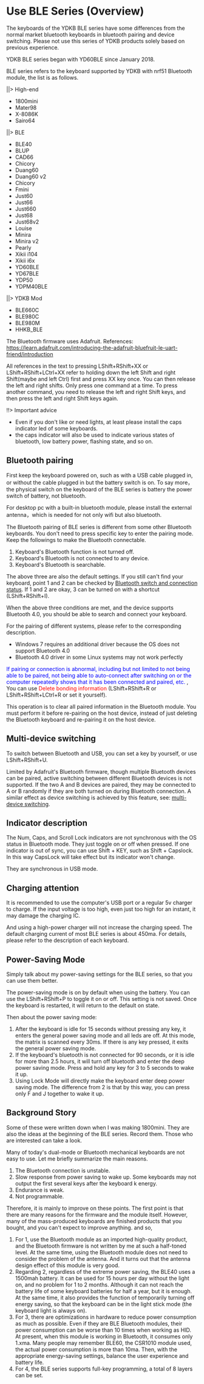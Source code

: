 # Use BLE Series (Overview)

The keyboards of the YDKB BLE series have some differences from the normal market bluetooth keyboards in bluetooth pairing and device switching. Please not use this series of YDKB products solely based on previous experience.

YDKB BLE series began with YD60BLE since January 2018. 

BLE series refers to the keyboard supported by YDKB with nrf51 Bluetooth module, the list is as follows.

||> High-end
  - 1800mini
  - Mater98
  - X-8086K
  - Sairo64

||> BLE
  - BLE40
  - BLUP
  - CAD66
  - Chicory
  - Duang60
  - Duang60 v2
  - Chicory
  - Fmini
  - Just60
  - Just66
  - Just660
  - Just68
  - Just68v2
  - Louise
  - Minira
  - Minira v2
  - Pearly
  - Xikii i104
  - Xikii i6x
  - YD60BLE
  - YD67BLE
  - YDP50
  - YDPM40BLE

||>  YDKB Mod
  - BLE660C
  - BLE980C
  - BLE980M
  - HHKB_BLE

The Bluetooth firmware uses Adafruit. References: <br>
https://learn.adafruit.com/introducing-the-adafruit-bluefruit-le-uart-friend/introduction

All references in the text to pressing <key>LShift+RShift+XX</key> or <key>LShift+RShift+LCtrl+XX</key> refer to holding down the left Shift and right Shift(maybe and left Ctrl) first and press XX key once. You can then release the left and right shifts. Only press one command at a time. To press another command, you need to release the left and right Shift keys, and then press the left and right Shift keys again.

!!> Important advice
  - Even if you don't like or need lights, at least please install the caps indicator led of some keyboards. 
  - the caps indicator will also be used to indicate various states of bluetooth, low battery power, flashing state, and so on.



## Bluetooth pairing

First keep the keyboard powered on, such as with a USB cable plugged in, or without the cable plugged in but the battery switch is on. To say more，the physical switch on the keyboard of the BLE series is battery the power switch of battery, not bluetooth.

For desktop pc with a built-in bluetooth module, please install the external antenna，which is needed for not only  wifi but also bluetooth.

The Bluetooth pairing of BLE series is different from some other Bluetooth keyboards. You don't need to press specific key to enter the pairing mode. Keep the followings to make the Bluetooth connectable.
  1. Keyboard's Bluetooth function is not turned off.
  2. Keyboard's Bluetooth is not connected to any device.
  3. Keyboard's Bluetooth is searchable.

The above three are also the default settings. If you still can't find your keyboard, point 1 and 2 can be checked by [Bluetooth switch and connection status](/ble-series/connection-status). If 1 and 2 are okay, 3 can be turned on with a shortcut (LShift+RShift+I).

When the above three conditions are met, and the device supports Bluetooth 4.0, you should be able to search and connect your keyboard.

For the pairing of different systems, please refer to the corresponding description.
  - Windows 7 requires an additional driver because the OS does not support Bluetooth 4.0
  - Bluetooth 4.0 driver in some Linux systems may not work perfectly

<html><font color="blue">If pairing or connection is abnormal, including but not limited to not being able to be paired, not being able to auto-connect after switching on or the computer repeatedly shows that it has been connected and paired, etc. </Font> </html>, You can use <html> <font color = "red"> Delete bonding information</font></html> (<key>LShift+RShift+R</key> or <key>LShift+RShift+LCtrl+R</key> or set it yourself).

This operation is to clear all paired information in the Bluetooth module. You must perform it before re-pairing on the host device, instead of just deleting the Bluetooth keyboard and re-pairing it on the host device.


## Multi-device switching

To switch between Bluetooth and USB, you can set a key by yourself, or use <key>LShift+RShift+U</key>.

Limited by Adafruit's Bluetooth firmware, though multiple Bluetooth devices can be paired, active switching between different Bluetooth devices is not supported. If the two A and B devices are paired, they may be connected to A or B randomly if they are both turned on during Bluetooth connection. A similar effect as device switching is achieved by this feature, see: [multi-device switching](/ble-series/device-switching).


## Indicator description

The Num, Caps, and Scroll Lock indicators are not synchronous with the OS status in Bluetooth mode. They just toggle on or off when pressed. If one indicator is out of sync, you can use Shift + KEY, such as Shift + Capslock. In this way CapsLock will take effect but its indicator won't change. 

They are synchronous in USB mode.


## Charging attention

It is recommended to use the computer's USB port or a regular 5v charger to charge. If the input voltage is too high, even just too high for an instant, it may damage the charging IC.

And using a high-power charger will not increase the charging speed. The default charging current of most BLE series is about 450ma. For details, please refer to the description of each keyboard.


## Power-Saving Mode

Simply talk about my power-saving settings for the BLE series, so that you can use them better.

The power-saving mode is on by default when using the battery. You can use the LShift+RShift+P to toggle it on or off. This setting is not saved. Once the keyboard is restarted, it will return to the default on state.

Then about the power saving mode:
  1. After the keyboard is idle for 15 seconds without pressing any key, it enters the general power saving mode and all leds are off. At this mode, the matrix is scanned every 30ms. If there is any key pressed, it exits the general power saving mode.
  2. If the keyboard's bluetooth is not connected for 90 seconds, or it is idle for more than 2.5 hours, it will turn off bluetooth and enter the deep power saving mode. Press and hold any key for 3 to 5 seconds to wake it up.
  3. Using Lock Mode will directly make the keyboard enter deep power saving mode. The difference from 2 is that by this way, you can press only F and J together to wake it up.


## Background Story
Some of these were written down when I was making 1800mini. They are also the ideas at the beginning of the BLE series. Record them. Those who are interested can take a look.

Many of today's dual-mode or Bluetooth mechanical keyboards are not easy to use. Let me briefly summarize the main reasons.
  1. The Bluetooth connection is unstable.
  2. Slow response from power saving to wake up. Some keyboards may not output the first several keys after the keyboard k energy.
  3. Endurance is weak.
  4. Not programmable.

Therefore, it is mainly to improve on these points. The first point is that there are many reasons for the firmware and the module itself. However, many of the mass-produced keyboards are finished products that you bought, and you can't expect to improve anything. and so,

  1. For 1, use the Bluetooth module as an imported high-quality product, and the Bluetooth firmware is not written by me at such a half-toned level. At the same time, using the Bluetooth module does not need to consider the problem of the antenna. And it turns out that the antenna design effect of this module is very good.
  2. Regarding 2, regardless of the extreme power saving, the BLE40 uses a 1500mah battery. It can be used for 15 hours per day without the light on, and no problem for 1 to 2 months. Although it can not reach the battery life of some keyboard batteries for half a year, but it is enough. At the same time, it also provides the function of temporarily turning off energy saving, so that the keyboard can be in the light stick mode (the keyboard light is always on).
  3. For 3, there are optimizations in hardware to reduce power consumption as much as possible. Even if they are BLE Bluetooth modules, their power consumption can be worse than 10 times when working as HID. At present, when this module is working in Bluetooth, it consumes only 1.xma. Many people may remember BLE60, the CSR1010 module used, the actual power consumption is more than 10ma. Then, with the appropriate energy-saving settings, balance the user experience and battery life.
  4. For 4, the BLE series supports full-key programming, a total of 8 layers can be set.
